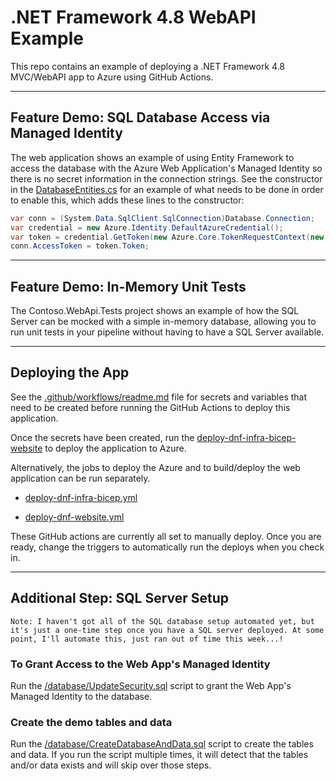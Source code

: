 # .NET Framework 4.8 WebAPI Example

This repo contains an example of deploying a .NET Framework 4.8 MVC/WebAPI app to Azure using GitHub Actions.

---

## Feature Demo: SQL Database Access via Managed Identity

The web application shows an example of using Entity Framework to access the database with the Azure Web Application's Managed Identity so there is no secret information in the connection strings. See the constructor in the [DatabaseEntities.cs](/web/Contoso.WebApi/Models/DatabaseEntities.cs) for an example of what needs to be done in order to enable this, which adds these lines to the constructor:

``` csharp
var conn = (System.Data.SqlClient.SqlConnection)Database.Connection;
var credential = new Azure.Identity.DefaultAzureCredential();
var token = credential.GetToken(new Azure.Core.TokenRequestContext(new[] { "https://database.windows.net/.default" }));
conn.AccessToken = token.Token;
```

---

## Feature Demo: In-Memory Unit Tests

The Contoso.WebApi.Tests project shows an example of how the SQL Server can be mocked with a simple in-memory database, allowing you to run unit tests in your pipeline without having to have a SQL Server available.

---

## Deploying the App

See the [.github/workflows/readme.md](.github/workflows/readme.md) file for secrets and variables that need to be created before running the GitHub Actions to deploy this application.

Once the secrets have been created, run the [deploy-dnf-infra-bicep-website](.github/workflows/deploy-dnf-infra-bicep-website.yml) to deploy the application to Azure.

Alternatively, the jobs to deploy the Azure and to build/deploy the web application can be run separately.

- [deploy-dnf-infra-bicep.yml](.github/workflows/deploy-dnf-infra-bicep.yml)

- [deploy-dnf-website.yml](.github/workflows/deploy-dnf-website.yml)

These GitHub actions are currently all set to manually deploy. Once you are ready, change the triggers to automatically run the deploys when you check in.

---

## Additional Step: SQL Server Setup

    Note: I haven't got all of the SQL database setup automated yet, but it's just a one-time step once you have a SQL server deployed. At some point, I'll automate this, just ran out of time this week...!

### To Grant Access to the Web App's Managed Identity

Run the [/database/UpdateSecurity.sql](/database/UpdateSecurity.sql) script to grant the Web App's Managed Identity to the database.

### Create the demo tables and data

Run the [/database/CreateDatabaseAndData.sql](/database/CreateDatabaseAndData.sql) script to create the tables and data. If you run the script multiple times, it will detect that the tables and/or data exists and will skip over those steps.
